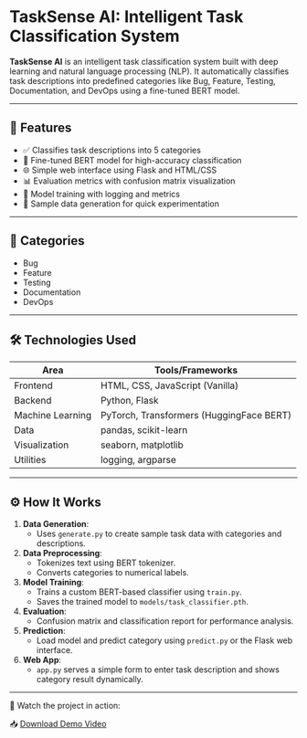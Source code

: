 # TaskSense AI: Intelligent Task Classification System

**TaskSense AI** is an intelligent task classification system built with deep learning and natural language processing (NLP). It automatically classifies task descriptions into predefined categories like Bug, Feature, Testing, Documentation, and DevOps using a fine-tuned BERT model.

---

## 🚀 Features

- ✅ Classifies task descriptions into 5 categories
- 🤖 Fine-tuned BERT model for high-accuracy classification
- 🌐 Simple web interface using Flask and HTML/CSS
- 📊 Evaluation metrics with confusion matrix visualization
- 🧪 Model training with logging and metrics
- 📝 Sample data generation for quick experimentation

---

## 🧠 Categories

- Bug
- Feature
- Testing
- Documentation
- DevOps

---

## 🛠️ Technologies Used

| Area             | Tools/Frameworks                              |
|------------------|------------------------------------------------|
| Frontend         | HTML, CSS, JavaScript (Vanilla)               |
| Backend          | Python, Flask                                 |
| Machine Learning | PyTorch, Transformers (HuggingFace BERT)      |
| Data             | pandas, scikit-learn                          |
| Visualization    | seaborn, matplotlib                           |
| Utilities        | logging, argparse                             |

---

## ⚙️ How It Works

1. **Data Generation**:
   - Uses `generate.py` to create sample task data with categories and descriptions.
2. **Data Preprocessing**:
   - Tokenizes text using BERT tokenizer.
   - Converts categories to numerical labels.
3. **Model Training**:
   - Trains a custom BERT-based classifier using `train.py`.
   - Saves the trained model to `models/task_classifier.pth`.
4. **Evaluation**:
   - Confusion matrix and classification report for performance analysis.
5. **Prediction**:
   - Load model and predict category using `predict.py` or the Flask web interface.
6. **Web App**:
   - `app.py` serves a simple form to enter task description and shows category result dynamically.

---

🎥 Watch the project in action: 

📥 [Download Demo Video](https://github.com/Niranjana261102/TaskSense-AI/blob/main/video/Screen%20Recording%202025-06-28%20185014.mp4?raw=true)

